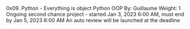 0x09. Python - Everything is object
Python
OOP
 By: Guillaume
 Weight: 1
 Ongoing second chance project - started Jan 3, 2023 6:00 AM, must end by Jan 5, 2023 6:00 AM
 An auto review will be launched at the deadline
